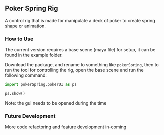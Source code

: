 ## Poker Spring Rig

A control rig that is made for manipulate a deck of poker to create spring
shape or animation.

### How to Use

The current version requires a base scene (maya file) for setup, it can be found in 
the example folder.

Download the package, and rename to something like `pokerSpring`, then
to run the tool for controlling the rig, open the base scene and run the following
command:

```python
import pokerSpring.pokerUI as ps

ps.show()
```

Note: the gui needs to be opened during the time

### Future Development

More code refactoring and feature development in-coming